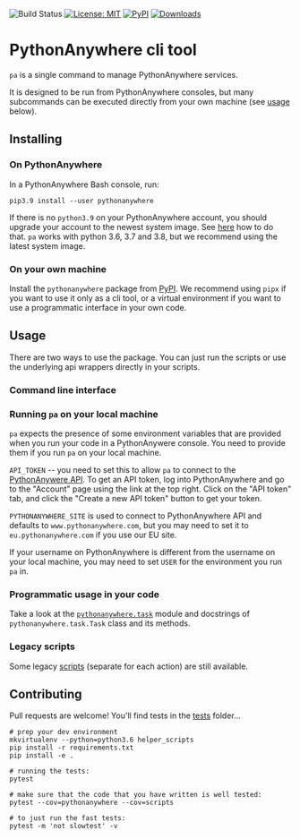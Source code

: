 ![Build Status](https://github.com/pythonanywhere/helper_scripts/actions/workflows/tests.yaml/badge.svg)
[![License: MIT](https://img.shields.io/badge/License-MIT-yellow.svg)](https://opensource.org/licenses/MIT)
[![PyPI](https://img.shields.io/pypi/v/pythonanywhere)](https://pypi.org/project/pythonanywhere/)
[![Downloads](https://pepy.tech/badge/pythonanywhere)](https://pepy.tech/project/pythonanywhere)

# PythonAnywhere cli tool

`pa` is a single command to manage PythonAnywhere services. 

It is designed to be run from PythonAnywhere consoles, but many subcommands can be executed directly 
from your own machine (see [usage](#Usage) below). 

## Installing
### On PythonAnywhere
In a PythonAnywhere Bash console, run: 

    pip3.9 install --user pythonanywhere

If there is no `python3.9` on your PythonAnywhere account, 
you should upgrade your account to the newest system image.
See [here](https://help.pythonanywhere.com/pages/ChangingSystemImage) how to do that.
`pa` works with python 3.6, 3.7 and 3.8, but we recommend using the latest system image.

### On your own machine
Install the `pythonanywhere` package from [PyPI](https://pypi.org/project/pythonanywhere/). 
We recommend using `pipx` if you want to use it only as a cli tool, or a virtual environment 
if you want to use a programmatic interface in your own code.

## Usage

There are two ways to use the package. You can just run the scripts or use the underlying api wrappers directly in your scripts.

### Command line interface

### Running `pa` on your local machine

`pa` expects the presence of some environment variables that are provided when you run your code in a PythonAnywere console.
You need to provide them if you run `pa` on your local machine.

`API_TOKEN` -- you need to set this to allow `pa` to connect to the [PythonAnywere API](https://help.pythonanywhere.com/pages/API). 
To get an API token, log into PythonAnywhere and go to the "Account" page using the link at the top right. 
Click on the "API token" tab, and click the "Create a new API token" button to get your token.

`PYTHONANYWHERE_SITE` is used to connect to PythonAnywhere API and defaults to `www.pythonanywhere.com`, 
but you may need to set it to `eu.pythonanywhere.com` if you use our EU site.   

If your username on PythonAnywhere is different from the username on your local machine, 
you may need to set `USER` for the environment you run `pa` in.   

### Programmatic usage in your code

Take a look at the [`pythonanywhere.task`](https://github.com/pythonanywhere/helper_scripts/blob/master/pythonanywhere/task.py) 
module and docstrings of `pythonanywhere.task.Task` class and its methods.   

### Legacy scripts

Some legacy [scripts](https://github.com/pythonanywhere/helper_scripts/blob/master/legacy.md) (separate for each action) are still available.

## Contributing

Pull requests are welcome!  You'll find tests in the [tests](https://github.com/pythonanywhere/helper_scripts/blob/master/tests) folder...

    # prep your dev environment
    mkvirtualenv --python=python3.6 helper_scripts
    pip install -r requirements.txt
    pip install -e .

    # running the tests:
    pytest

    # make sure that the code that you have written is well tested:
    pytest --cov=pythonanywhere --cov=scripts

    # to just run the fast tests:
    pytest -m 'not slowtest' -v

